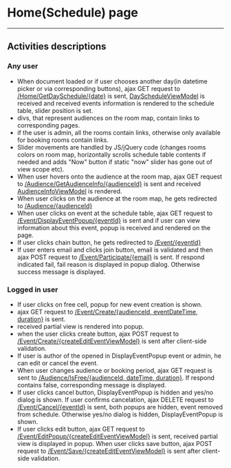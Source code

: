 # Home(Schedule) page
___
## Activities descriptions
### Any user
* When document loaded or if user chooses another day(in datetime picker or via corresponding buttons),
ajax GET request to
[/Home/GetDaySchedule/{date}](controllers/home_controller.md#get_dayschedule)
is sent,
[DayScheduleViewModel](https://github.com/anshox/AudienceBooking/blob/contracts-definitions/Booking/Booking.Web/ViewModels/Home/DayScheduleViewModel.cs)
 is received and
received events information is rendered to the schedule table, slider position is set.
 * divs, that represent audiences on the room map, contain links to corresponding pages.
 * if the user is admin, all the rooms contain links, otherwise only available for booking rooms contain links.
* Slider movements are handled by JS/jQuery code (changes rooms colors on room map, horizontally scrolls
schedule table contents if needed and adds "Now" button if static "now" slider has gone out of view scope etc).
* When user hovers onto the audience at the room map, ajax GET request to
[/Audience/GetAudienceInfo/{audienceId}](controllers/audience_controller.md#get_audienceinfo)
is sent and received
[AudienceInfoViewModel](https://github.com/anshox/AudienceBooking/blob/contracts-definitions/Booking/Booking.Web/ViewModels/Audience/AudienceInfoViewModel.cs)
is rendered.
* When user clicks on the audience at the room map, he gets redirected to
[/Audience/{audienceId}](controllers/audience_controller.md#get_audience)
* When user clicks on event at the schedule table, ajax GET request to
[/Event/DisplayEventPopup/{eventId}](controllers/event_controller.md#get_displayeventpopup)
is sent and if user can view information about this event, popup is received and rendered on the page.
 * If user clicks chain button, he gets redirected to
 [/Event/{eventId}](controllers/event_controller.md#get_event)
 * If user enters email and clicks join button, email is validated and then ajax POST request to
 [/Event/Participate/{email}](controllers/event_controller.md#participate)
 is sent. If respond indicated fail, fail reason is displayed in popup dialog. Otherwise
 success message is displayed.

### Logged in user
* If user clicks on free cell, popup for new event creation is shown.
 * ajax GET request to [/Event/Create/{audienceId, eventDateTime, duration}](controllers/event_controller.md#get_create_audience_id) is sent.
 * received partial view is rendered into popup.
 * when the user clicks create button, ajax POST request to
 [/Event/Create/{createEditEventViewModel}](controllers/event_controller.md#create) is sent after
 client-side validation.
* If user is author of the opened in DisplayEventPopup event or admin, he can edit or cancel the event.
 * When user changes audience or booking period, ajax GET request is sent to
 [/Audience/IsFree/{audienceId, dateTime, duration}](controllers/audience_controller.md#is_free). If respond contains false, corresponding message is displayed.
 * If user clicks cancel button, DisplayEventPopup is hidden and yes/no dialog is shown. If user confirms cancelation, ajax DELETE request to
 [/Event/Cancel/{eventId}](controllers/event_controller.md#cancel) is sent,
 both popups are hidden, event removed from schedule. Otherwise yes/no dialog is hidden, DisplayEventPopup is shown.
 * If user clicks edit button, ajax GET request to
 [/Event/EditPopup/{createEditEventViewModel}](controllers/event_controller.md#edit_popup) is sent, received partial view is displayed in popup. When user clicks save button, ajax POST request to
 [/Event/Save/{createEditEventViewModel}](controllers/event_controller.md#save) is sent after client-side validation.
